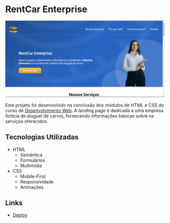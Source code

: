 # RentCar Enterprise

![RentCar Enterprise](./images/rentcar-enterprise-background.png)

Este projeto foi desenvolvido na conclusão dos módulos de HTML e CSS do curso de [Desenvolvimento Web](https://emanuelquintino.github.io/Page-WDC/). A landing page é dedicada a uma empresa fictícia de aluguel de carros, fornecendo informações básicas sobre os serviços oferecidos.

## Tecnologias Utilizadas

- HTML
  - Semântica
  - Formulários
  - Multimídia
- CSS
  - Mobile-First
  - Responsividade
  - Animações

## Links

- [Deploy](https://emanuelquintino.github.io/RentCar-Enterprise/)
